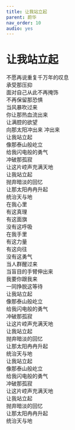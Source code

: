 ```yaml
---
title: 让我站立起
parent: 蔚华
nav_order: 10
audio: yes
---
```


# 让我站立起

不愿再说重复千万年的叹息  
承受那压抑  
面对自己从此不再掩饰  
不再保留那恐惧  
当风暴吹过来  
你让那热血流出来  
让满腔的欲望  
向那太阳冲出来 冲出来  
让我站立起  
像那泰山般屹立  
给我闪电般的勇气  
冲破那孤寂  
让这片崆声充满天地  
让我站立起  
抛弃暗淡的回忆  
让那太阳冉冉升起  
统治天与地  
在我心里  
有这真理  
有这面旗  
没有这呼吸  
在我手里  
有这力量  
有这向往  
没有这勇气  
当人群醒过来  
当盲目的手臂伸出来  
我要你跟我来  
一同挣脱这等待  
让我站立起  
像那泰山般屹立  
给我闪电般的勇气  
冲破那孤寂  
让这片崆声充满天地  
让我站立起  
抛弃暗淡的回忆  
让那太阳冉冉升起  
统治天与地  
让我站立起  
像那泰山般屹立  
给我闪电般的勇气  
冲破那孤寂  
让这片崆声充满天地  
让我站立起  
抛弃暗淡的回忆  
让那太阳冉冉升起  
统治天与地